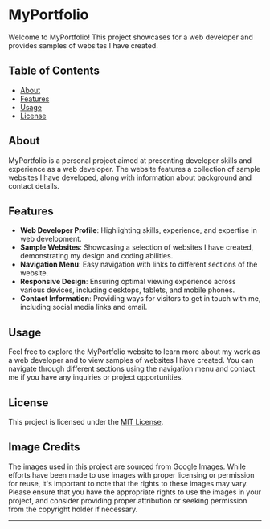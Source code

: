 # MyPortfolio

Welcome to MyPortfolio! This project showcases for a web developer and provides samples of websites I have created.

## Table of Contents

- [About](#about)
- [Features](#features)
- [Usage](#usage)
- [License](#license)

## About

MyPortfolio is a personal project aimed at presenting developer skills and experience as a web developer. The website features a collection of sample websites I have developed, along with information about background and contact details.

## Features

- **Web Developer Profile**: Highlighting skills, experience, and expertise in web development.
- **Sample Websites**: Showcasing a selection of websites I have created, demonstrating my design and coding abilities.
- **Navigation Menu**: Easy navigation with links to different sections of the website.
- **Responsive Design**: Ensuring optimal viewing experience across various devices, including desktops, tablets, and mobile phones.
- **Contact Information**: Providing ways for visitors to get in touch with me, including social media links and email.

## Usage

Feel free to explore the MyPortfolio website to learn more about my work as a web developer and to view samples of websites I have created. You can navigate through different sections using the navigation menu and contact me if you have any inquiries or project opportunities.

## License

This project is licensed under the [MIT License](LICENSE).
## Image Credits
The images used in this project are sourced from Google Images. While efforts have been made to use images with proper licensing or permission for reuse, it's important to note that the rights to these images may vary. Please ensure that you have the appropriate rights to use the images in your project, and consider providing proper attribution or seeking permission from the copyright holder if necessary.


---
